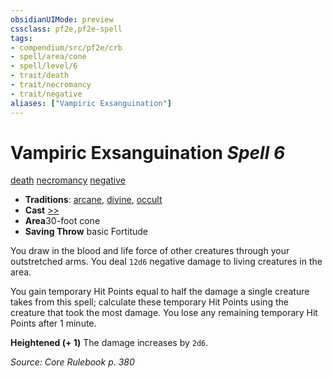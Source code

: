 ```yaml
---
obsidianUIMode: preview
cssclass: pf2e,pf2e-spell
tags:
- compendium/src/pf2e/crb
- spell/area/cone
- spell/level/6
- trait/death
- trait/necromancy
- trait/negative
aliases: ["Vampiric Exsanguination"]
---
```

# Vampiric Exsanguination *Spell 6*   
[death](../../rules/traits/death.md)  [necromancy](../../rules/traits/necromancy.md)  [negative](../../rules/traits/negative.md)  

- **Traditions**: [arcane](../../rules/traits/arcane.md), [divine](../../rules/traits/divine.md), [occult](../../rules/traits/occult.md)
- **Cast** [>>](../../rules/core-rulebook/chapter-9-playing-the-game.md#Actions "Two-Action") 
- **Area**30-foot cone
- **Saving Throw**  basic Fortitude

You draw in the blood and life force of other creatures through your outstretched arms. You deal `12d6` negative damage to living creatures in the area.

You gain temporary Hit Points equal to half the damage a single creature takes from this spell; calculate these temporary Hit Points using the creature that took the most damage. You lose any remaining temporary Hit Points after 1 minute.

**Heightened (+ 1)** The damage increases by `2d6`.

*Source: Core Rulebook p. 380*